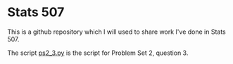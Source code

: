 # Stats 507

This is a github repository which I will used to share work I've done in Stats 507.

The script [ps2_3.py](./ps2_3.py) is the script for Problem Set 2, question 3.
